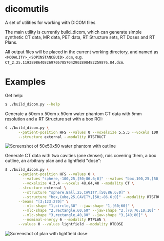 dicomutils
==========

A set of utilities for working with DICOM files.

The main utility is currently build_dicom, which can generate simple synthetic CT data, MR data, PET data,
RT Structure sets, RT Doses and RT Plans.

All output files will be placed in the current working directory, and named as `<MODALITY>_<SOPINSTANCEUID>.dcm`, e.g. `CT_2.25.119389864082697057857042902898482259876.84.dcm`.

Examples
========

Get help:
```bash
$ ./build_dicom.py --help
```

Generate a 50cm x 50cm x 50cm water phantom CT data with 5mm resolution and a RT Structure set with a box ROI:

```bash
$ ./build_dicom.py \
      --patient-position HFS --values 0 --voxelsize 5,5,5 --voxels 100,100,100 --modality CT \
      --structure external --modality RTSTRUCT
```

![Screenshot of 50x50x50 water phantom with outline](https://github.com/raysearchlabs/dicomutils/wiki/simplebox.png)

Generate CT data with two cavities (one denser), rois covering them, a box outline, an arbitrary plan 
and a lightfield "dose":

```bash
$ ./build_dicom.py \
      --patient-position HFS --values 0 \
        --values "sphere,-100,25,[50;86.6;0]" --values "box,100,25,[50;-86.6;0]" \
        --voxelsize 4,3,4 --voxels 48,64,48 --modality CT \
      --structure external \
        --structure "sphere,Ball,25,CAVITY,[50;86.6;0]" \
        --structure "box,Cube,25,CAVITY,[50;-86.6;0]" --modality RTSTRUCT \
      --beams "[3;123;270]" \
        --mlc-shape "1,circle,30" --jaw-shape "1,[60;60]" \
        --mlc-shape "2,rectangle,60,60" --jaw-shape "2,[70;70;10;10]" \
        --mlc-shape "3,rectangle,40,80" --jaw-shape "3,[40;80]" \
        --nominal-energy 6 --modality RTPLAN \
      --values 0 --values lightfield --modality RTDOSE
```

![Screenshot of plan with lightfield dose](https://raw.github.com/wiki/raysearchlabs/dicomutils/lightfieldplan.png)

